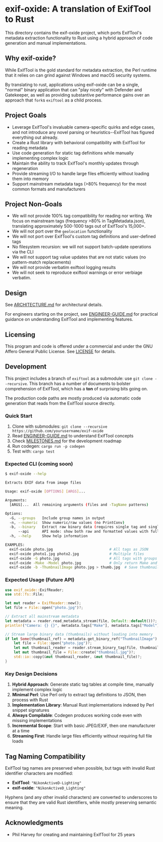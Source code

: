 # exif-oxide: A translation of ExifTool to Rust

This directory contains the exif-oxide project, which ports ExifTool's metadata extraction functionality to Rust using a hybrid approach of code generation and manual implementations.

## Why exif-oxide?

While ExifTool is the gold standard for metadata extraction, the Perl runtime
that it relies on can grind against Windows and macOS security systems.

By translating to rust, applications using exif-oxide can be a single, "normal"
binary application that can "play nicely" with Defender and Gatekeeper, as well
as providing substantive performance gains over an approach that `fork`s
`exiftool` as a child process.

## Project Goals

- Leverage ExifTool's invaluable camera-specific quirks and edge cases, and not introduce any novel parsing or heuristics--ExifTool has figured everything out already.
- Create a Rust library with behavioral compatibility with ExifTool for reading metadata
- Use code generation for static tag definitions while manually implementing complex logic
- Maintain the ability to track ExifTool's monthly updates through regeneration
- Provide streaming I/O to handle large files efficiently without loading them into memory
- Support mainstream metadata tags (>80% frequency) for the most common formats and manufacturers

## Project Non-Goals

- We will not provide 100% tag compatibility for reading nor writing. We focus on mainstream tags (frequency >80% in TagMetadata.json), translating approximately 500-1000 tags out of ExifTool's 15,000+.
- We will not port over the `geolocation` functionality
- We will not port over ExifTool's custom tag definitions and user-defined tags
- No filesystem recursion: we will not support batch-update operations via the CLI
- We will not support tag value updates that are not static values (no pattern-match replacements)
- We will not provide verbatim exiftool logging results
- We will not seek to reproduce exiftool warnings or error verbiage verbatim.

## Design

See [ARCHITECTURE.md](docs/ARCHITECTURE.md) for architectural details.

For engineers starting on the project, see [ENGINEER-GUIDE.md](docs/ENGINEER-GUIDE.md) for practical guidance on understanding ExifTool and implementing features.

## Licensing

This program and code is offered under a commercial and under the GNU Affero
General Public License. See [LICENSE](./LICENSE) for details.

## Development

This project includes a branch of `exiftool` as a submodule: use `git clone
--recursive`. This branch has a number of documents to bolster comprehension of
ExifTool, which has a **ton** of surprising bits going on.

The production code paths are mostly produced via automatic code generation that
reads from the ExifTool source directly.

### Quick Start

1. Clone with submodules: `git clone --recursive https://github.com/yourusername/exif-oxide`
2. Read [ENGINEER-GUIDE.md](docs/ENGINEER-GUIDE.md) to understand ExifTool concepts
3. Check [MILESTONES.md](docs/MILESTONES.md) for the development roadmap
4. Run codegen: `cargo run -p codegen`
5. Test with: `cargo test`

### Expected CLI (coming soon)

```sh
$ exif-oxide --help

Extracts EXIF data from image files

Usage: exif-oxide [OPTIONS] [ARGS]...

Arguments:
  [ARGS]...  All remaining arguments (files and -TagName patterns)

Options:
  -G, --groups   Include group names in output
  -n, --numeric  Show numeric/raw values (no PrintConv)
  -b, --binary   Extract raw binary data (requires single tag and single file)
      --api      API mode: show both raw and formatted values with full type information
  -h, --help     Show help information

EXAMPLES:
  exif-oxide photo.jpg                          # All tags as JSON
  exif-oxide photo1.jpg photo2.jpg              # Multiple files
  exif-oxide -G photo.jpg                       # All tags with groups
  exif-oxide -Make -Model photo.jpg             # Only return Make and Model tag values
  exif-oxide -b -ThumbnailImage photo.jpg > thumb.jpg  # Save thumbnail
```

### Expected Usage (Future API)

```rust
use exif_oxide::ExifReader;
use std::fs::File;

let mut reader = ExifReader::new();
let file = File::open("photo.jpg")?;

// Extract all mainstream metadata
let metadata = reader.read_metadata_stream(file, Default::default())?;
println!("Camera: {} {}", metadata.tags["Make"], metadata.tags["Model"]);

// Stream large binary data (thumbnails) without loading into memory
if let Some(thumbnail_ref) = metadata.get_binary_ref("ThumbnailImage") {
    let file = File::open("photo.jpg")?;
    let mut thumbnail_reader = reader.stream_binary_tag(file, thumbnail_ref)?;
    let mut thumbnail_file = File::create("thumbnail.jpg")?;
    std::io::copy(&mut thumbnail_reader, &mut thumbnail_file)?;
}
```

### Key Design Decisions

1. **Hybrid Approach**: Generate static tag tables at compile time, manually implement complex logic
2. **Minimal Perl**: Use Perl only to extract tag definitions to JSON, then process with Rust
3. **Implementation Library**: Manual Rust implementations indexed by Perl snippet signatures
4. **Always Compilable**: Codegen produces working code even with missing implementations
5. **Incremental Scope**: Start with basic JPEG/EXIF, then one manufacturer at a time
6. **Streaming First**: Handle large files efficiently without requiring full file loads

## Tag Naming Compatibility

ExifTool tag names are preserved when possible, but tags with invalid Rust
identifier characters are modified:

- **ExifTool**: `"NikonActiveD-Lighting"`
- **exif-oxide**: `"NikonActiveD_Lighting"`

Hyphens (and any other invalid characters) are converted to underscores to
ensure that they are valid Rust identifiers, while mostly preserving semantic
meaning.

## Acknowledgments

- Phil Harvey for creating and maintaining ExifTool for 25 years
